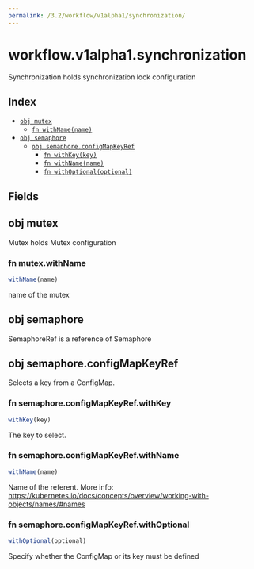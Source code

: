 ```yaml
---
permalink: /3.2/workflow/v1alpha1/synchronization/
---
```


# workflow.v1alpha1.synchronization

Synchronization holds synchronization lock configuration

## Index

* [`obj mutex`](#obj-mutex)
  * [`fn withName(name)`](#fn-mutexwithname)
* [`obj semaphore`](#obj-semaphore)
  * [`obj semaphore.configMapKeyRef`](#obj-semaphoreconfigmapkeyref)
    * [`fn withKey(key)`](#fn-semaphoreconfigmapkeyrefwithkey)
    * [`fn withName(name)`](#fn-semaphoreconfigmapkeyrefwithname)
    * [`fn withOptional(optional)`](#fn-semaphoreconfigmapkeyrefwithoptional)

## Fields

## obj mutex

Mutex holds Mutex configuration

### fn mutex.withName

```ts
withName(name)
```

name of the mutex

## obj semaphore

SemaphoreRef is a reference of Semaphore

## obj semaphore.configMapKeyRef

Selects a key from a ConfigMap.

### fn semaphore.configMapKeyRef.withKey

```ts
withKey(key)
```

The key to select.

### fn semaphore.configMapKeyRef.withName

```ts
withName(name)
```

Name of the referent. More info: https://kubernetes.io/docs/concepts/overview/working-with-objects/names/#names

### fn semaphore.configMapKeyRef.withOptional

```ts
withOptional(optional)
```

Specify whether the ConfigMap or its key must be defined